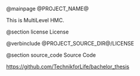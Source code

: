 @mainpage @PROJECT_NAME@

This is MultiLevel HMC.

@section license License

@verbinclude @PROJECT_SOURCE_DIR@/LICENSE

@section source_code Source Code

https://github.com/TechnikforLife/bachelor_thesis
